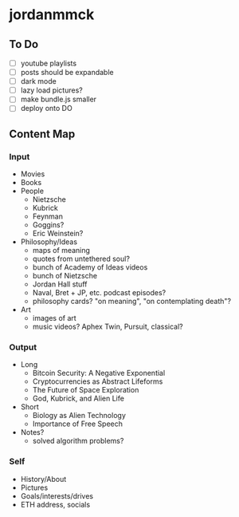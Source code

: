 # jordanmmck

## To Do

- [ ] youtube playlists
- [ ] posts should be expandable
- [ ] dark mode
- [ ] lazy load pictures?
- [ ] make bundle.js smaller
- [ ] deploy onto DO

## Content Map

### Input

- Movies
- Books
- People
  - Nietzsche
  - Kubrick
  - Feynman
  - Goggins?
  - Eric Weinstein?
- Philosophy/Ideas
  - maps of meaning
  - quotes from untethered soul?
  - bunch of Academy of Ideas videos
  - bunch of Nietzsche
  - Jordan Hall stuff
  - Naval, Bret + JP, etc. podcast episodes?
  - philosophy cards? "on meaning", "on contemplating death"?
- Art
  - images of art
  - music videos? Aphex Twin, Pursuit, classical?

### Output

- Long
  - Bitcoin Security: A Negative Exponential
  - Cryptocurrencies as Abstract Lifeforms
  - The Future of Space Exploration
  - God, Kubrick, and Alien Life
- Short
  - Biology as Alien Technology
  - Importance of Free Speech
- Notes?
  - solved algorithm problems?

### Self

- History/About
- Pictures
- Goals/interests/drives
- ETH address, socials
